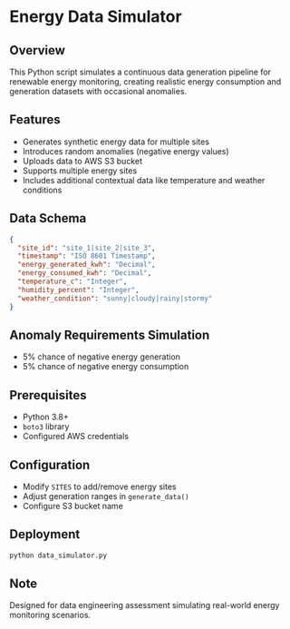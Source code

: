 # Energy Data Simulator

## Overview
This Python script simulates a continuous data generation pipeline for renewable energy monitoring, creating realistic energy consumption and generation datasets with occasional anomalies.

## Features
- Generates synthetic energy data for multiple sites
- Introduces random anomalies (negative energy values)
- Uploads data to AWS S3 bucket
- Supports multiple energy sites
- Includes additional contextual data like temperature and weather conditions

## Data Schema
```json
{
  "site_id": "site_1|site_2|site_3",
  "timestamp": "ISO 8601 Timestamp",
  "energy_generated_kwh": "Decimal",
  "energy_consumed_kwh": "Decimal", 
  "temperature_c": "Integer",
  "humidity_percent": "Integer",
  "weather_condition": "sunny|cloudy|rainy|stormy"
}
```

## Anomaly Requirements Simulation
- 5% chance of negative energy generation
- 5% chance of negative energy consumption

## Prerequisites
- Python 3.8+
- `boto3` library
- Configured AWS credentials

## Configuration
- Modify `SITES` to add/remove energy sites
- Adjust generation ranges in `generate_data()`
- Configure S3 bucket name

## Deployment
```bash
python data_simulator.py
```

## Note
Designed for data engineering assessment simulating real-world energy monitoring scenarios.